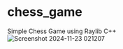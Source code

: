# chess_game
Simple Chess Game using Raylib C++
<br/>
![Screenshot 2024-11-23 021207](https://github.com/user-attachments/assets/faad22f9-8f6f-4d59-b4fa-e84b9cf5aa82)
